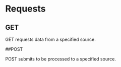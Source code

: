 # Requests

## GET

GET requests data from a specified source.


##POST

POST submits to be processed to a specified source.
